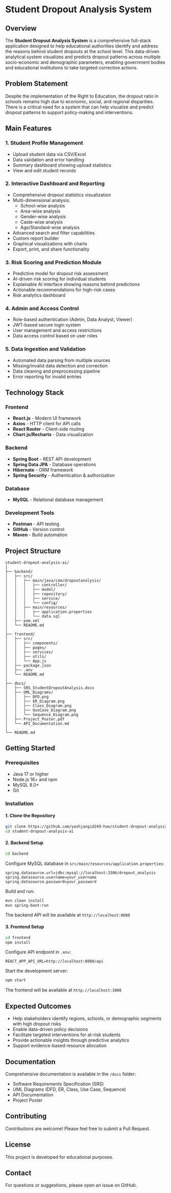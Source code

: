 # Student Dropout Analysis System

## Overview
The **Student Dropout Analysis System** is a comprehensive full-stack application designed to help educational authorities identify and address the reasons behind student dropouts at the school level. This data-driven analytical system visualizes and predicts dropout patterns across multiple socio-economic and demographic parameters, enabling government bodies and educational institutions to take targeted corrective actions.

## Problem Statement
Despite the implementation of the Right to Education, the dropout ratio in schools remains high due to economic, social, and regional disparities. There is a critical need for a system that can help visualize and predict dropout patterns to support policy-making and interventions.

## Main Features

### 1. Student Profile Management
- Upload student data via CSV/Excel
- Data validation and error handling
- Summary dashboard showing upload statistics
- View and edit student records

### 2. Interactive Dashboard and Reporting
- Comprehensive dropout statistics visualization
- Multi-dimensional analysis:
  - School-wise analysis
  - Area-wise analysis
  - Gender-wise analysis
  - Caste-wise analysis
  - Age/Standard-wise analysis
- Advanced search and filter capabilities
- Custom report builder
- Graphical visualizations with charts
- Export, print, and share functionality

### 3. Risk Scoring and Prediction Module
- Predictive model for dropout risk assessment
- AI-driven risk scoring for individual students
- Explainable AI interface showing reasons behind predictions
- Actionable recommendations for high-risk cases
- Risk analytics dashboard

### 4. Admin and Access Control
- Role-based authentication (Admin, Data Analyst, Viewer)
- JWT-based secure login system
- User management and access restrictions
- Data access control based on user roles

### 5. Data Ingestion and Validation
- Automated data parsing from multiple sources
- Missing/invalid data detection and correction
- Data cleaning and preprocessing pipeline
- Error reporting for invalid entries

## Technology Stack

### Frontend
- **React.js** - Modern UI framework
- **Axios** - HTTP client for API calls
- **React Router** - Client-side routing
- **Chart.js/Recharts** - Data visualization

### Backend
- **Spring Boot** - REST API development
- **Spring Data JPA** - Database operations
- **Hibernate** - ORM framework
- **Spring Security** - Authentication & authorization

### Database
- **MySQL** - Relational database management

### Development Tools
- **Postman** - API testing
- **GitHub** - Version control
- **Maven** - Build automation

## Project Structure

```
student-dropout-analysis-ai/
│
├── backend/
│   ├── src/
│   │   ├── main/java/com/dropoutanalysis/
│   │   │   ├── controller/
│   │   │   ├── model/
│   │   │   ├── repository/
│   │   │   ├── service/
│   │   │   └── config/
│   │   ├── main/resources/
│   │   │   ├── application.properties
│   │   │   └── data.sql
│   ├── pom.xml
│   └── README.md
│
├── frontend/
│   ├── src/
│   │   ├── components/
│   │   ├── pages/
│   │   ├── services/
│   │   ├── utils/
│   │   └── App.js
│   ├── package.json
│   ├── .env
│   └── README.md
│
├── docs/
│   ├── SRS_StudentDropoutAnalysis.docx
│   ├── UML_Diagrams/
│   │   ├── DFD.png
│   │   ├── ER_Diagram.png
│   │   ├── Class_Diagram.png
│   │   ├── UseCase_Diagram.png
│   │   └── Sequence_Diagram.png
│   ├── Project_Poster.pdf
│   └── API_Documentation.md
│
└── README.md
```

## Getting Started

### Prerequisites
- Java 17 or higher
- Node.js 16+ and npm
- MySQL 8.0+
- Git

### Installation

#### 1. Clone the Repository
```bash
git clone https://github.com/yashjangid249-hue/student-dropout-analysis-ai.git
cd student-dropout-analysis-ai
```

#### 2. Backend Setup
```bash
cd backend
```

Configure MySQL database in `src/main/resources/application.properties`:
```properties
spring.datasource.url=jdbc:mysql://localhost:3306/dropout_analysis
spring.datasource.username=your_username
spring.datasource.password=your_password
```

Build and run:
```bash
mvn clean install
mvn spring-boot:run
```

The backend API will be available at `http://localhost:8080`

#### 3. Frontend Setup
```bash
cd frontend
npm install
```

Configure API endpoint in `.env`:
```
REACT_APP_API_URL=http://localhost:8080/api
```

Start the development server:
```bash
npm start
```

The frontend will be available at `http://localhost:3000`

## Expected Outcomes

- Help stakeholders identify regions, schools, or demographic segments with high dropout risks
- Enable data-driven policy decisions
- Facilitate targeted interventions for at-risk students
- Provide actionable insights through predictive analytics
- Support evidence-based resource allocation

## Documentation

Comprehensive documentation is available in the `/docs` folder:
- Software Requirements Specification (SRS)
- UML Diagrams (DFD, ER, Class, Use Case, Sequence)
- API Documentation
- Project Poster

## Contributing

Contributions are welcome! Please feel free to submit a Pull Request.

## License

This project is developed for educational purposes.

## Contact

For questions or suggestions, please open an issue on GitHub.

